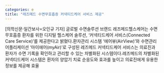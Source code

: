 ```yaml
---
categories: e
title: "레즈메드 수면무호흡증 커넥티드케어 서비스 제공"
---
```

[의학신문·일간보사=오인규 기자] 글로벌 수면솔루션 브랜드 레즈메드헬스케어는 수면무호흡증 환자를 위한 디지털 헬스케어 솔루션, ‘커넥티드케어 서비스(Connected Care Service)’를 제공한다고 밝혔다.환자관리 시스템 ‘에어뷰(AirView)’와 수면관리 어플리케이션 ‘마이에어(myAir)’로 구성된 레즈메드 커넥티드케어 서비스는 의료진과 환자가 수면 기록을 확인하고 관리할 수 있는 차별화된 시스템이다.레즈메드의 차별화된 커넥티드케어 시스템은 환자의 양압기 치료 순응도와 효과를 높이고 의료진에게 유용한 정보를 제공해 효율